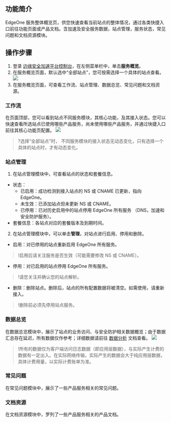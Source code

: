 ## 功能简介
EdgeOne 服务整体概览页，供您快速查看当前站点的整体情况，通过各类快捷入口前往功能页面或产品文档。含加速及安全服务数据，站点管理，服务状态，常见问题和文档资源模块。

 

## 操作步骤
1. 登录 [边缘安全加速平台控制台](https://console.cloud.tencent.com/edgeone)，在左侧菜单栏中，单击**服务概览**。
2. 在服务概览页面，默认选中“全部站点”，您可按需选择一个具体的站点查看。
![](https://qcloudimg.tencent-cloud.cn/raw/bef1664cfaabe20e0e6d312f91ba614f.png)
3. 在服务概览页面，可查看工作流、站点管理、数据总览、常见问题和文档资源。

### 工作流
在页面顶部，您可以看到站点不同服务模块，其核心功能，及其接入状态。您可以快速查看所选站点已使用哪些产品服务，尚未使用哪些产品服务，并通过快捷入口前往其核心功能页配置。
![](https://qcloudimg.tencent-cloud.cn/raw/d33218e75178849882a2b23f9677749e.png)
>?选择“全部站点”时， 不同服务模块的接入状态无动态变化，只有选择一个具体的站点时，才有动态变化。
>


### 站点管理
1. 在站点管理模块中，可查看站点的状态和套餐信息。
 - 状态：
    - 已启用：成功检测到接入站点的 NS 或 CNAME 已更新，指向 EdgeOne。
    - 未生效：已添加站点但未更新 NS 或 CNAME。
    - 已停用：已对历史启用中的站点停用 EdgeOne 所有服务 （DNS，加速和安全防护服务）。
  - 套餐信息：各站点对应的套餐版本及到期时间。
2.  在站点管理模块中，可以单击**管理**，对站点进行启用、停用和删除。
 - 启用：对已停用的站点重新启用 EdgeOne 所有服务。
>!启用后请关注服务是否生效（可能需要修改 NS 或 CNAME）。
>
 - 停用：对已启用的站点停用 EdgeOne 所有服务。
>!请您关注并确认您的站点解析。
>
 - 删除：删除站点。删除后，站点的所有配置数据将被清空。如需使用，请重新接入。
>!删除前必须先停用站点服务。


### 数据总览
在数据总览模块中，展示了站点的业务访问、与安全防护相关数据概览；由于数据汇总存在延迟，所有数据仅作参考；详细数据请前往 [数据分析](https://cloud.tencent.com/document/product/1552/70962) 文档查看。
![](https://qcloudimg.tencent-cloud.cn/raw/864444f60649135cbb6ea2f04549a81b.png)
>!所有的数据仅为客户端访问日志数据（即应用层数据），与实际产生计费的数据有一定出入。在实际网络传输，实际产生的数据会大于纯应用层数据，具体计费用量，以实际计费账单为准。

### 常见问题
在常见问题模块中，展示了一些产品服务相关的常见问题。

### 文档资源
在文档资源模块中，罗列了一些产品服务相关的产品文档。
